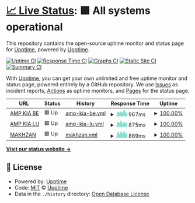 # [📈 Live Status](https://upptime.github.io/upptime): <!--live status--> **🟩 All systems operational**

This repository contains the open-source uptime monitor and status page for [Upptime](https://upptime.js.org), powered by [Upptime](https://github.com/upptime/upptime).

[![Uptime CI](https://github.com/koj-co/upptime/workflows/Uptime%20CI/badge.svg)](https://github.com/koj-co/upptime/actions?query=workflow%3A%22Uptime+CI%22)
[![Response Time CI](https://github.com/koj-co/upptime/workflows/Response%20Time%20CI/badge.svg)](https://github.com/koj-co/upptime/actions?query=workflow%3A%22Response+Time+CI%22)
[![Graphs CI](https://github.com/koj-co/upptime/workflows/Graphs%20CI/badge.svg)](https://github.com/koj-co/upptime/actions?query=workflow%3A%22Graphs+CI%22)
[![Static Site CI](https://github.com/koj-co/upptime/workflows/Static%20Site%20CI/badge.svg)](https://github.com/koj-co/upptime/actions?query=workflow%3A%22Static+Site+CI%22)
[![Summary CI](https://github.com/koj-co/upptime/workflows/Summary%20CI/badge.svg)](https://github.com/koj-co/upptime/actions?query=workflow%3A%22Summary+CI%22)

With [Upptime](https://upptime.js.org), you can get your own unlimited and free uptime monitor and status page, powered entirely by a GitHub repository. We use [Issues](https://github.com/upptime/upptime/issues) as incident reports, [Actions](https://github.com/upptime/upptime/actions) as uptime monitors, and [Pages](https://upptime.github.io/upptime) for the status page.

<!--start: status pages-->
<!-- This summary is generated by Upptime (https://github.com/upptime/upptime) -->
<!-- Do not edit this manually, your changes will be overwritten -->
<!-- prettier-ignore -->
| URL | Status | History | Response Time | Uptime |
| --- | ------ | ------- | ------------- | ------ |
| <img alt="" src="https://favicons.githubusercontent.com/accessoires-kia.be" height="13"> [AMP KIA BE](https://accessoires-kia.be) | 🟩 Up | [amp-kia-be.yml](https://github.com/essels/uptime/commits/HEAD/history/amp-kia-be.yml) | <details><summary><img alt="Response time graph" src="./graphs/amp-kia-be/response-time-week.png" height="20"> 967ms</summary><br><a href="https://essels.github.io/uptime/history/amp-kia-be"><img alt="Response time 885" src="https://img.shields.io/endpoint?url=https%3A%2F%2Fraw.githubusercontent.com%2Fessels%2Fuptime%2FHEAD%2Fapi%2Famp-kia-be%2Fresponse-time.json"></a><br><a href="https://essels.github.io/uptime/history/amp-kia-be"><img alt="24-hour response time 969" src="https://img.shields.io/endpoint?url=https%3A%2F%2Fraw.githubusercontent.com%2Fessels%2Fuptime%2FHEAD%2Fapi%2Famp-kia-be%2Fresponse-time-day.json"></a><br><a href="https://essels.github.io/uptime/history/amp-kia-be"><img alt="7-day response time 967" src="https://img.shields.io/endpoint?url=https%3A%2F%2Fraw.githubusercontent.com%2Fessels%2Fuptime%2FHEAD%2Fapi%2Famp-kia-be%2Fresponse-time-week.json"></a><br><a href="https://essels.github.io/uptime/history/amp-kia-be"><img alt="30-day response time 850" src="https://img.shields.io/endpoint?url=https%3A%2F%2Fraw.githubusercontent.com%2Fessels%2Fuptime%2FHEAD%2Fapi%2Famp-kia-be%2Fresponse-time-month.json"></a><br><a href="https://essels.github.io/uptime/history/amp-kia-be"><img alt="1-year response time 885" src="https://img.shields.io/endpoint?url=https%3A%2F%2Fraw.githubusercontent.com%2Fessels%2Fuptime%2FHEAD%2Fapi%2Famp-kia-be%2Fresponse-time-year.json"></a></details> | <details><summary><a href="https://essels.github.io/uptime/history/amp-kia-be">100.00%</a></summary><a href="https://essels.github.io/uptime/history/amp-kia-be"><img alt="All-time uptime 100.00%" src="https://img.shields.io/endpoint?url=https%3A%2F%2Fraw.githubusercontent.com%2Fessels%2Fuptime%2FHEAD%2Fapi%2Famp-kia-be%2Fuptime.json"></a><br><a href="https://essels.github.io/uptime/history/amp-kia-be"><img alt="24-hour uptime 100.00%" src="https://img.shields.io/endpoint?url=https%3A%2F%2Fraw.githubusercontent.com%2Fessels%2Fuptime%2FHEAD%2Fapi%2Famp-kia-be%2Fuptime-day.json"></a><br><a href="https://essels.github.io/uptime/history/amp-kia-be"><img alt="7-day uptime 100.00%" src="https://img.shields.io/endpoint?url=https%3A%2F%2Fraw.githubusercontent.com%2Fessels%2Fuptime%2FHEAD%2Fapi%2Famp-kia-be%2Fuptime-week.json"></a><br><a href="https://essels.github.io/uptime/history/amp-kia-be"><img alt="30-day uptime 100.00%" src="https://img.shields.io/endpoint?url=https%3A%2F%2Fraw.githubusercontent.com%2Fessels%2Fuptime%2FHEAD%2Fapi%2Famp-kia-be%2Fuptime-month.json"></a><br><a href="https://essels.github.io/uptime/history/amp-kia-be"><img alt="1-year uptime 100.00%" src="https://img.shields.io/endpoint?url=https%3A%2F%2Fraw.githubusercontent.com%2Fessels%2Fuptime%2FHEAD%2Fapi%2Famp-kia-be%2Fuptime-year.json"></a></details>
| <img alt="" src="https://favicons.githubusercontent.com/accessoires-kia.lu" height="13"> [AMP KIA LU](https://accessoires-kia.lu) | 🟩 Up | [amp-kia-lu.yml](https://github.com/essels/uptime/commits/HEAD/history/amp-kia-lu.yml) | <details><summary><img alt="Response time graph" src="./graphs/amp-kia-lu/response-time-week.png" height="20"> 875ms</summary><br><a href="https://essels.github.io/uptime/history/amp-kia-lu"><img alt="Response time 907" src="https://img.shields.io/endpoint?url=https%3A%2F%2Fraw.githubusercontent.com%2Fessels%2Fuptime%2FHEAD%2Fapi%2Famp-kia-lu%2Fresponse-time.json"></a><br><a href="https://essels.github.io/uptime/history/amp-kia-lu"><img alt="24-hour response time 972" src="https://img.shields.io/endpoint?url=https%3A%2F%2Fraw.githubusercontent.com%2Fessels%2Fuptime%2FHEAD%2Fapi%2Famp-kia-lu%2Fresponse-time-day.json"></a><br><a href="https://essels.github.io/uptime/history/amp-kia-lu"><img alt="7-day response time 875" src="https://img.shields.io/endpoint?url=https%3A%2F%2Fraw.githubusercontent.com%2Fessels%2Fuptime%2FHEAD%2Fapi%2Famp-kia-lu%2Fresponse-time-week.json"></a><br><a href="https://essels.github.io/uptime/history/amp-kia-lu"><img alt="30-day response time 860" src="https://img.shields.io/endpoint?url=https%3A%2F%2Fraw.githubusercontent.com%2Fessels%2Fuptime%2FHEAD%2Fapi%2Famp-kia-lu%2Fresponse-time-month.json"></a><br><a href="https://essels.github.io/uptime/history/amp-kia-lu"><img alt="1-year response time 907" src="https://img.shields.io/endpoint?url=https%3A%2F%2Fraw.githubusercontent.com%2Fessels%2Fuptime%2FHEAD%2Fapi%2Famp-kia-lu%2Fresponse-time-year.json"></a></details> | <details><summary><a href="https://essels.github.io/uptime/history/amp-kia-lu">100.00%</a></summary><a href="https://essels.github.io/uptime/history/amp-kia-lu"><img alt="All-time uptime 100.00%" src="https://img.shields.io/endpoint?url=https%3A%2F%2Fraw.githubusercontent.com%2Fessels%2Fuptime%2FHEAD%2Fapi%2Famp-kia-lu%2Fuptime.json"></a><br><a href="https://essels.github.io/uptime/history/amp-kia-lu"><img alt="24-hour uptime 100.00%" src="https://img.shields.io/endpoint?url=https%3A%2F%2Fraw.githubusercontent.com%2Fessels%2Fuptime%2FHEAD%2Fapi%2Famp-kia-lu%2Fuptime-day.json"></a><br><a href="https://essels.github.io/uptime/history/amp-kia-lu"><img alt="7-day uptime 100.00%" src="https://img.shields.io/endpoint?url=https%3A%2F%2Fraw.githubusercontent.com%2Fessels%2Fuptime%2FHEAD%2Fapi%2Famp-kia-lu%2Fuptime-week.json"></a><br><a href="https://essels.github.io/uptime/history/amp-kia-lu"><img alt="30-day uptime 100.00%" src="https://img.shields.io/endpoint?url=https%3A%2F%2Fraw.githubusercontent.com%2Fessels%2Fuptime%2FHEAD%2Fapi%2Famp-kia-lu%2Fuptime-month.json"></a><br><a href="https://essels.github.io/uptime/history/amp-kia-lu"><img alt="1-year uptime 100.00%" src="https://img.shields.io/endpoint?url=https%3A%2F%2Fraw.githubusercontent.com%2Fessels%2Fuptime%2FHEAD%2Fapi%2Famp-kia-lu%2Fuptime-year.json"></a></details>
| <img alt="" src="https://favicons.githubusercontent.com/makhzan.org" height="13"> [MAKHZAN](https://makhzan.org) | 🟩 Up | [makhzan.yml](https://github.com/essels/uptime/commits/HEAD/history/makhzan.yml) | <details><summary><img alt="Response time graph" src="./graphs/makhzan/response-time-week.png" height="20"> 869ms</summary><br><a href="https://essels.github.io/uptime/history/makhzan"><img alt="Response time 885" src="https://img.shields.io/endpoint?url=https%3A%2F%2Fraw.githubusercontent.com%2Fessels%2Fuptime%2FHEAD%2Fapi%2Fmakhzan%2Fresponse-time.json"></a><br><a href="https://essels.github.io/uptime/history/makhzan"><img alt="24-hour response time 1045" src="https://img.shields.io/endpoint?url=https%3A%2F%2Fraw.githubusercontent.com%2Fessels%2Fuptime%2FHEAD%2Fapi%2Fmakhzan%2Fresponse-time-day.json"></a><br><a href="https://essels.github.io/uptime/history/makhzan"><img alt="7-day response time 869" src="https://img.shields.io/endpoint?url=https%3A%2F%2Fraw.githubusercontent.com%2Fessels%2Fuptime%2FHEAD%2Fapi%2Fmakhzan%2Fresponse-time-week.json"></a><br><a href="https://essels.github.io/uptime/history/makhzan"><img alt="30-day response time 832" src="https://img.shields.io/endpoint?url=https%3A%2F%2Fraw.githubusercontent.com%2Fessels%2Fuptime%2FHEAD%2Fapi%2Fmakhzan%2Fresponse-time-month.json"></a><br><a href="https://essels.github.io/uptime/history/makhzan"><img alt="1-year response time 885" src="https://img.shields.io/endpoint?url=https%3A%2F%2Fraw.githubusercontent.com%2Fessels%2Fuptime%2FHEAD%2Fapi%2Fmakhzan%2Fresponse-time-year.json"></a></details> | <details><summary><a href="https://essels.github.io/uptime/history/makhzan">100.00%</a></summary><a href="https://essels.github.io/uptime/history/makhzan"><img alt="All-time uptime 100.00%" src="https://img.shields.io/endpoint?url=https%3A%2F%2Fraw.githubusercontent.com%2Fessels%2Fuptime%2FHEAD%2Fapi%2Fmakhzan%2Fuptime.json"></a><br><a href="https://essels.github.io/uptime/history/makhzan"><img alt="24-hour uptime 100.00%" src="https://img.shields.io/endpoint?url=https%3A%2F%2Fraw.githubusercontent.com%2Fessels%2Fuptime%2FHEAD%2Fapi%2Fmakhzan%2Fuptime-day.json"></a><br><a href="https://essels.github.io/uptime/history/makhzan"><img alt="7-day uptime 100.00%" src="https://img.shields.io/endpoint?url=https%3A%2F%2Fraw.githubusercontent.com%2Fessels%2Fuptime%2FHEAD%2Fapi%2Fmakhzan%2Fuptime-week.json"></a><br><a href="https://essels.github.io/uptime/history/makhzan"><img alt="30-day uptime 100.00%" src="https://img.shields.io/endpoint?url=https%3A%2F%2Fraw.githubusercontent.com%2Fessels%2Fuptime%2FHEAD%2Fapi%2Fmakhzan%2Fuptime-month.json"></a><br><a href="https://essels.github.io/uptime/history/makhzan"><img alt="1-year uptime 100.00%" src="https://img.shields.io/endpoint?url=https%3A%2F%2Fraw.githubusercontent.com%2Fessels%2Fuptime%2FHEAD%2Fapi%2Fmakhzan%2Fuptime-year.json"></a></details>

<!--end: status pages-->

[**Visit our status website →**](https://essels.github.io/uptime)

## 📄 License

- Powered by: [Upptime](https://github.com/upptime/upptime)
- Code: [MIT](./LICENSE) © [Upptime](https://upptime.js.org)
- Data in the `./history` directory: [Open Database License](https://opendatacommons.org/licenses/odbl/1-0/)
